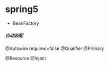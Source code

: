 # spring5

- BeanFactory




##### 自动装配
@Autowire required=false
@Qualifier
@Primary

@Resource @Inject

